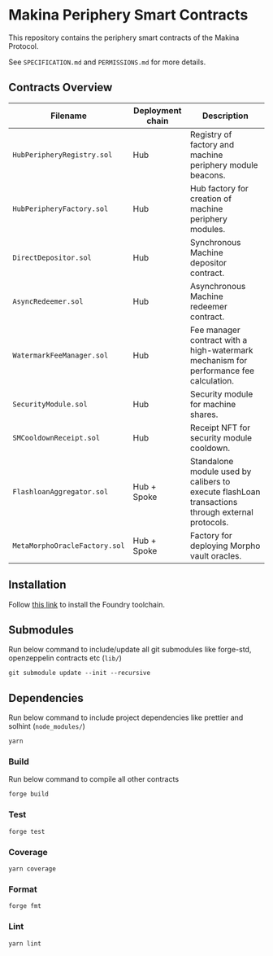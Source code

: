 # Makina Periphery Smart Contracts

This repository contains the periphery smart contracts of the Makina Protocol.

See `SPECIFICATION.md` and `PERMISSIONS.md` for more details.

## Contracts Overview

| Filename                   | Deployment chain | Description                                                                                      |
| -------------------------- | ---------------- | ------------------------------------------------------------------------------------------------ |
| `HubPeripheryRegistry.sol` | Hub              | Registry of factory and machine periphery module beacons.                                        |
| `HubPeripheryFactory.sol`  | Hub              | Hub factory for creation of machine periphery modules.                                           |
| `DirectDepositor.sol`      | Hub              | Synchronous Machine depositor contract.                                                          |
| `AsyncRedeemer.sol`        | Hub              | Asynchronous Machine redeemer contract.                                                          |
| `WatermarkFeeManager.sol`  | Hub              | Fee manager contract with a high-watermark mechanism for performance fee calculation.            |
| `SecurityModule.sol`       | Hub              | Security module for machine shares.                                                              |
| `SMCooldownReceipt.sol`    | Hub              | Receipt NFT for security module cooldown.                                                        |
| `FlashloanAggregator.sol`  | Hub + Spoke      | Standalone module used by calibers to execute flashLoan transactions through external protocols. |
| `MetaMorphoOracleFactory.sol` | Hub + Spoke      | Factory for deploying Morpho vault oracles.      

## Installation

Follow [this link](https://book.getfoundry.sh/getting-started/installation) to install the Foundry toolchain.

## Submodules

Run below command to include/update all git submodules like forge-std, openzeppelin contracts etc (`lib/`)

```shell
git submodule update --init --recursive
```

## Dependencies

Run below command to include project dependencies like prettier and solhint (`node_modules/`)

```shell
yarn
```

### Build

Run below command to compile all other contracts

```shell
forge build
```

### Test

```shell
forge test
```

### Coverage

```shell
yarn coverage
```

### Format

```shell
forge fmt
```

### Lint

```shell
yarn lint
```
